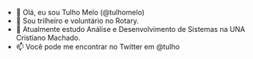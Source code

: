 - 👋 Olá, eu sou Tulho Melo (@tulhomelo)
- 👀 Sou trilheiro e voluntário no Rotary.
- 🌱 Atualmente estudo Análise e Desenvolvimento de Sistemas na UNA Cristiano Machado.
- 📫 Você pode me encontrar no Twitter em @tulho

<!---
tulhomelo/tulhomelo is a ✨ special ✨ repository because its `README.md` (this file) appears on your GitHub profile.
You can click the Preview link to take a look at your changes.
--->

